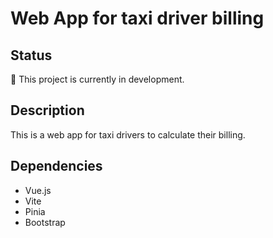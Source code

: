 # Web App for taxi driver billing

## Status

:construction: This project is currently in development.

## Description

This is a web app for taxi drivers to calculate their billing.

## Dependencies

- Vue.js
- Vite
- Pinia
- Bootstrap
